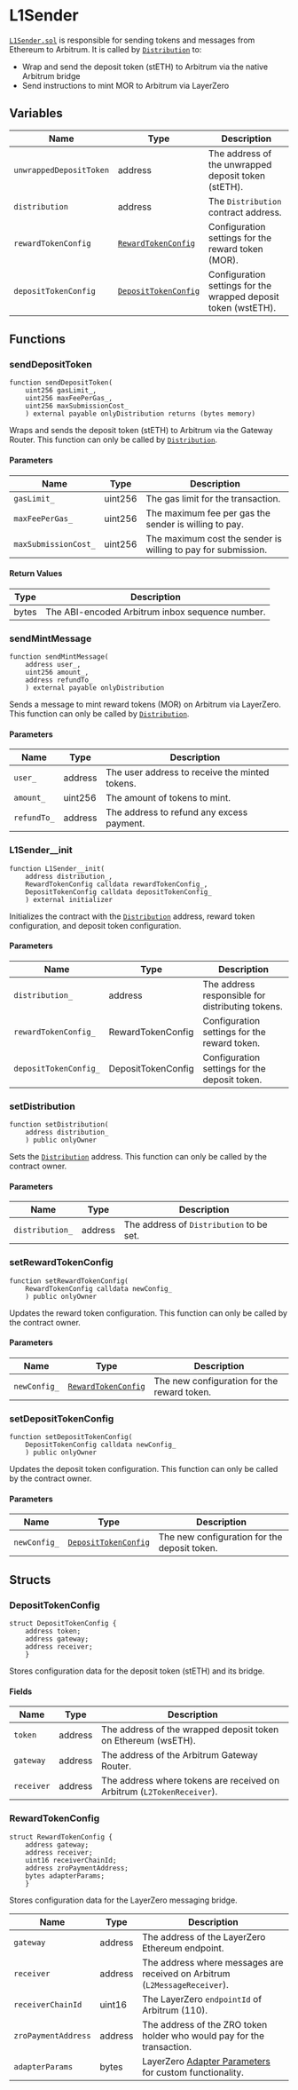 # L1Sender

[`L1Sender.sol`](https://github.com/MorpheusAIs/SmartContracts/blob/main/contracts/L1Sender.sol) is responsible for sending tokens and messages from Ethereum to Arbitrum. It is called by [`Distribution`](Distribution.md) to:
* Wrap and send the deposit token (stETH) to Arbitrum via the native Arbitrum bridge
* Send instructions to mint MOR to Arbitrum via LayerZero

## Variables

| Name                    | Type                                        | Description                                                    |
|-------------------------|---------------------------------------------|----------------------------------------------------------------|
| `unwrappedDepositToken` | address                                     | The address of the unwrapped deposit token (stETH).            |
| `distribution`          | address                                     | The `Distribution` contract address.                           |
| `rewardTokenConfig`     | [`RewardTokenConfig`](#rewardtokenconfig)   | Configuration settings for the reward token (MOR).             |
| `depositTokenConfig`    | [`DepositTokenConfig`](#deposittokenconfig) | Configuration settings for the wrapped deposit token (wstETH). |

## Functions

### sendDepositToken

```solidity
function sendDepositToken(
    uint256 gasLimit_,
    uint256 maxFeePerGas_,
    uint256 maxSubmissionCost_
    ) external payable onlyDistribution returns (bytes memory)
```

Wraps and sends the deposit token (stETH) to Arbitrum via the Gateway Router. This function can only be called by [`Distribution`](Distribution.md).

#### Parameters

| Name                 | Type    | Description                                                   |
|----------------------|---------|---------------------------------------------------------------|
| `gasLimit_`          | uint256 | The gas limit for the transaction.                            |
| `maxFeePerGas_`      | uint256 | The maximum fee per gas the sender is willing to pay.         |
| `maxSubmissionCost_` | uint256 | The maximum cost the sender is willing to pay for submission. |

#### Return Values

| Type  | Description                                     |
|-------|-------------------------------------------------|
| bytes | The ABI-encoded Arbitrum inbox sequence number. |

### sendMintMessage

```solidity
function sendMintMessage(
    address user_,
    uint256 amount_,
    address refundTo_
    ) external payable onlyDistribution
```

Sends a message to mint reward tokens (MOR) on Arbitrum via LayerZero. This function can only be called by [`Distribution`](Distribution.md).

#### Parameters

| Name        | Type    | Description                                    |
|-------------|---------|------------------------------------------------|
| `user_`     | address | The user address to receive the minted tokens. |
| `amount_`   | uint256 | The amount of tokens to mint.                  |
| `refundTo_` | address | The address to refund any excess payment.      |

### L1Sender__init

```solidity
function L1Sender__init(
    address distribution_,
    RewardTokenConfig calldata rewardTokenConfig_,
    DepositTokenConfig calldata depositTokenConfig_
    ) external initializer
```

Initializes the contract with the [`Distribution`](Distribution.md) address, reward token configuration, and deposit token configuration.

#### Parameters

| Name                  | Type               | Description                                      |
|-----------------------|--------------------|--------------------------------------------------|
| `distribution_`       | address            | The address responsible for distributing tokens. |
| `rewardTokenConfig_`  | RewardTokenConfig  | Configuration settings for the reward token.     |
| `depositTokenConfig_` | DepositTokenConfig | Configuration settings for the deposit token.    |

### setDistribution

```solidity
function setDistribution(
    address distribution_
    ) public onlyOwner
```

Sets the [`Distribution`](Distribution.md) address. This function can only be called by the contract owner.

#### Parameters

| Name            | Type    | Description                              |
|-----------------|---------|------------------------------------------|
| `distribution_` | address | The address of `Distribution` to be set. |

### setRewardTokenConfig

```solidity
function setRewardTokenConfig(
    RewardTokenConfig calldata newConfig_
    ) public onlyOwner
```

Updates the reward token configuration. This function can only be called by the contract owner.

#### Parameters

| Name         | Type                                      | Description                                 |
|--------------|-------------------------------------------|---------------------------------------------|
| `newConfig_` | [`RewardTokenConfig`](#rewardtokenconfig) | The new configuration for the reward token. |

### setDepositTokenConfig

```solidity
function setDepositTokenConfig(
    DepositTokenConfig calldata newConfig_
    ) public onlyOwner
```

Updates the deposit token configuration. This function can only be called by the contract owner.

#### Parameters

| Name         | Type                                        | Description                                  |
|--------------|---------------------------------------------|----------------------------------------------|
| `newConfig_` | [`DepositTokenConfig`](#deposittokenconfig) | The new configuration for the deposit token. |

## Structs

### DepositTokenConfig

```solidity
struct DepositTokenConfig {
    address token;
    address gateway;
    address receiver;
    }
```

Stores configuration data for the deposit token (stETH) and its bridge.

#### Fields

| Name       | Type    | Description                                                            |
|------------|---------|------------------------------------------------------------------------|
| `token`    | address | The address of the wrapped deposit token on Ethereum (wsETH).          |
| `gateway`  | address | The address of the Arbitrum Gateway Router.                            |
| `receiver` | address | The address where tokens are received on Arbitrum (`L2TokenReceiver`). |

### RewardTokenConfig

```solidity
struct RewardTokenConfig {
    address gateway;
    address receiver;
    uint16 receiverChainId;
    address zroPaymentAddress;
    bytes adapterParams;
    }
```

Stores configuration data for the LayerZero messaging bridge.

| Name                | Type    | Description                                                                                                                                |
|---------------------|---------|--------------------------------------------------------------------------------------------------------------------------------------------|
| `gateway`           | address | The address of the LayerZero Ethereum endpoint.                                                                                            |
| `receiver`          | address | The address where messages are received on Arbitrum (`L2MessageReceiver`).                                                                 |
| `receiverChainId`   | uint16  | The LayerZero `endpointId` of Arbitrum (110).                                                                                              |
| `zroPaymentAddress` | address | The address of the ZRO token holder who would pay for the transaction.                                                                     |
| `adapterParams`     | bytes   | LayerZero [Adapter Parameters](https://layerzero.gitbook.io/docs/evm-guides/advanced/relayer-adapter-parameters) for custom functionality. |
